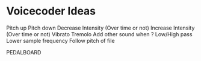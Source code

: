 # Voicecoder Ideas

Pitch up
Pitch down
Decrease Intensity (Over time or not)
Increase Intensity (Over time or not)
Vibrato
Tremolo
Add other sound when ?
Low/High pass
Lower sample frequency
Follow pitch of file


PEDALBOARD